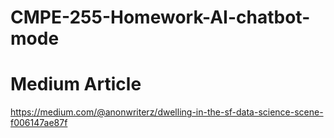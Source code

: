 # CMPE-255-Homework-AI-chatbot-mode
# Medium Article
https://medium.com/@anonwriterz/dwelling-in-the-sf-data-science-scene-f006147ae87f 
